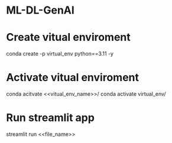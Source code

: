 # ML-DL-GenAI

# Create vitual enviroment
conda create -p virtual_env python==3.11 -y

# Activate vitual enviroment
conda acitvate <<vitual_env_name>>/
conda activate virtual_env/

# Run streamlit app
streamlit run <<file_name>>

